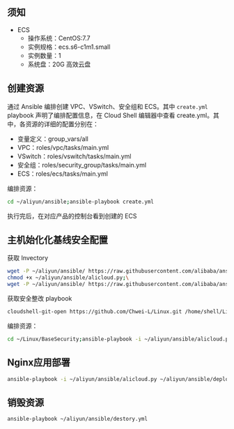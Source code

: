 ## 须知
- ECS
    - 操作系统：CentOS:7.7
    - 实例规格：ecs.s6-c1m1.small
    - 实例数量：1
    - 系统盘：20G 高效云盘


## 创建资源
通过 Ansible 编排创建 VPC、VSwitch、安全组和 ECS。其中 `create.yml` playbook 声明了编排配置信息，<tutorial-editor-open-file filePath="tutorial-cli-ansible/ansible/create.yml">在 Cloud Shell 编辑器中查看 create.yml</tutorial-editor-open-file>。其中，各资源的详细的配置分别在：

- 变量定义：<tutorial-editor-open-file filePath="tutorial-cli-ansible/ansible/group_vars/all">group_vars/all</tutorial-editor-open-file>
- VPC：<tutorial-editor-open-file filePath="tutorial-cli-ansible/ansible/roles/vpc/tasks/main.yml">roles/vpc/tasks/main.yml</tutorial-editor-open-file>
- VSwitch：<tutorial-editor-open-file filePath="tutorial-cli-ansible/ansible/roles/vswitch/tasks/main.yml">roles/vswitch/tasks/main.yml</tutorial-editor-open-file>
- 安全组：<tutorial-editor-open-file filePath="tutorial-cli-ansible/ansible/roles/security_group/tasks/main.yml">roles/security_group/tasks/main.yml</tutorial-editor-open-file>
- ECS：<tutorial-editor-open-file filePath="tutorial-cli-ansible/ansible/roles/ecs/tasks/main.yml">roles/ecs/tasks/main.yml</tutorial-editor-open-file>

编排资源：
```bash
cd ~/aliyun/ansible;ansible-playbook create.yml
```
执行完后，在对应产品的控制台看到创建的 ECS


## 主机始化化基线安全配置

获取 Invectory
```bash
wget -P ~/aliyun/ansible/ https://raw.githubusercontent.com/alibaba/ansible-provider/master/contrib/inventory/alicloud.py;\
chmod +x ~/aliyun/ansible/alicloud.py;\
wget -P ~/aliyun/ansible/ https://raw.githubusercontent.com/alibaba/ansible-provider/master/contrib/inventory/alicloud.ini
```
获取安全整改 playbook
```bash
cloudshell-git-open https://github.com/Chwei-L/Linux.git /home/shell/Linux
```
编排资源：
```bash
cd ~/Linux/BaseSecurity;ansible-playbook -i ~/aliyun/ansible/alicloud.py config.yml -u root -k
```


## Nginx应用部署 
```bash
ansible-playbook -i ~/aliyun/ansible/alicloud.py ~/aliyun/ansible/deploy.yml -u root -k
```


## 销毁资源
```bash
ansible-playbook ~/aliyun/ansible/destory.yml
```
